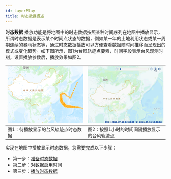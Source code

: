 ```yaml
---
id: LayerPlay
title: 时态数据概述
---
```

**时态数据**
播放功能是将地图中的时态数据按照某种时间序列在地图中播放显示，所谓时态数据是表示某个时间点状态的数据，例如某一年的土地利用状态或某一周期连续的暴雨状态等，通过时态数据播放可以方便查看数据随时间推移而呈现出的模式或变化趋势。如下图所示，图1为台风轨迹点要素，时间字段表示台风观测时刻，设置播放参数后，播放效果如图2。

![](img/PlaySampleData.png) | ![](img/LayerPlayExample.gif)  
---|---  
图1：待播放显示的台风轨迹点时态数据 | 图2：按照1小时的时间间隔播放显示的台风轨迹点  
  
实现在地图中播放显示时态数据，您需要完成以下步骤：

  * 第一步：[准备时态数据](PrepareTemporalData.htm)
  * 第二步：[对数据启用时间](SetDataTime.htm)
  * 第三步：[播放时态数据](PlayTemporalData.htm)

